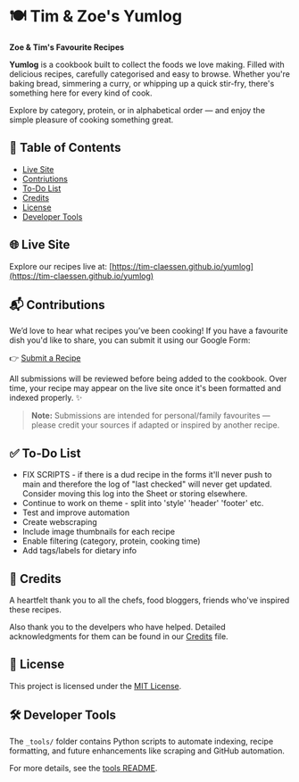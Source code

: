 # 🍽️ Tim & Zoe's Yumlog

**Zoe & Tim's Favourite Recipes**

**Yumlog** is a cookbook built to collect the foods we love making. Filled with delicious recipes, carefully categorised and easy to browse. Whether you're baking bread, simmering a curry, or whipping up a quick stir-fry, there's something here for every kind of cook.

Explore by category, protein, or in alphabetical order — and enjoy the simple pleasure of cooking something great.

## 📖 Table of Contents

- [Live Site](#live-site)
- [Contriutions](#contributions)
- [To-Do List](#to-do-list)
- [Credits](#credits)
- [License](#license)
- [Developer Tools](#developer-tools)

## 🌐 Live Site

Explore our recipes live at: [https://tim-claessen.github.io/yumlog](https://tim-claessen.github.io/yumlog)

## 📬 Contributions
We’d love to hear what recipes you’ve been cooking! If you have a favourite dish you'd like to share, you can submit it using our Google Form:

👉 [Submit a Recipe](forms.gle/Fj8Szehe23sCvq6GA)

All submissions will be reviewed before being added to the cookbook. Over time, your recipe may appear on the live site once it's been formatted and indexed properly. ✨

>**Note:** Submissions are intended for personal/family favourites — please credit your sources if adapted or inspired by another recipe.

## ✅ To-Do List

- FIX SCRIPTS - if there is a dud recipe in the forms it'll never push to main and therefore the log of "last checked" will never get updated. Consider moving this log into the Sheet or storing elsewhere.
- Continue to work on theme - split into 'style' 'header' 'footer' etc.
- Test and improve automation
- Create webscraping
- Include image thumbnails for each recipe
- Enable filtering (category, protein, cooking time)
- Add tags/labels for dietary info

## 🙏 Credits

A heartfelt thank you to all the chefs, food bloggers, friends who've inspired these recipes. 

Also thank you to the develpers who have helped. Detailed acknowledgments for them can be found in our [Credits](https://github.com/Tim-Claessen/yumlog/blob/main/Credits.md) file.

## 📄 License

This project is licensed under the [MIT License](https://github.com/Tim-Claessen/yumlog/blob/main/LICENSE).

## 🛠️ Developer Tools

The `_tools/` folder contains Python scripts to automate indexing, recipe formatting, and future enhancements like scraping and GitHub automation.

For more details, see the [tools README](https://github.com/Tim-Claessen/yumlog/blob/main/_tools/README.md).